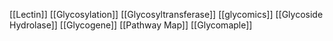 [[Lectin]]
[[Glycosylation]]
[[Glycosyltransferase]]
[[glycomics]]
[[Glycoside Hydrolase]]
[[Glycogene]]
[[Pathway Map]]
[[Glycomaple]]
